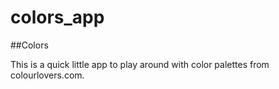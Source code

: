 colors_app
==========

##Colors

This is a quick little app to play around with color palettes from colourlovers.com. 
